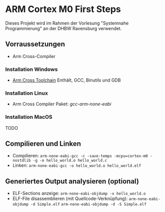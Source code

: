 # ARM Cortex M0 First Steps

Dieses Projekt wird im Rahmen der Vorlesung "Systemnahe Programmierung" an der DHBW Ravensburg verwendet.

## Vorraussetzungen
 - Arm Cross-Compiler

### Installation Windows
 - [Arm Cross Toolchain](https://gnutoolchains.com/arm-eabi/)
   Enthält, GCC, Binutils und GDB

### Installation Linux
 - Arm Cross Compiler Paket: _gcc-arm-none-eabi_

### Installation MacOS
TODO

## Compilieren und Linken
 - Compilieren:
   `arm-none-eabi-gcc -c -save-temps -mcpu=cortex-m0 -nostdlib -g -o hello_world.o hello_world.c`
 - Linken:
   `arm-none-eabi-gcc -o hello_world.o hello_world.elf`

## Generiertes Output analysieren (optional)
 - ELF-Sections anzeige:
   `arm-none-eabi-objdump -x hello_world.o`
 - ELF-File disassemblieren (mit Quellcode-Verknüpfung):
   `arm-none-eabi-objdump -d Simple.elf`
   `arm-none-eabi-objdump -d -S Simple.elf`
